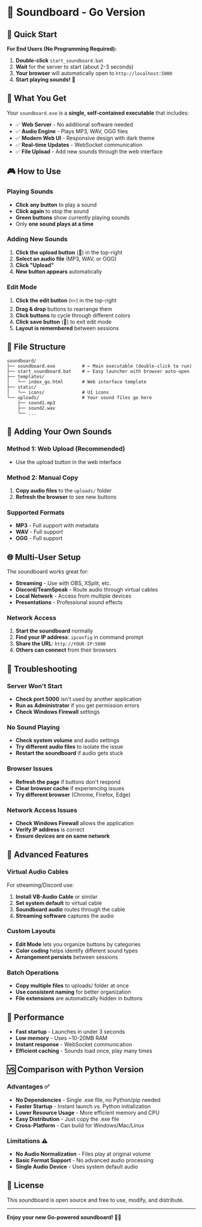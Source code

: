 # 🎵 Soundboard - Go Version

## 🚀 Quick Start

**For End Users (No Programming Required):**

1. **Double-click** `start_soundboard.bat`
2. **Wait** for the server to start (about 2-3 seconds)
3. **Your browser** will automatically open to `http://localhost:5000`
4. **Start playing sounds!** 🎉

## 📁 What You Get

Your `soundboard.exe` is a **single, self-contained executable** that includes:

- ✅ **Web Server** - No additional software needed
- ✅ **Audio Engine** - Plays MP3, WAV, OGG files
- ✅ **Modern Web UI** - Responsive design with dark theme
- ✅ **Real-time Updates** - WebSocket communication
- ✅ **File Upload** - Add new sounds through the web interface

## 🎮 How to Use

### Playing Sounds

- **Click any button** to play a sound
- **Click again** to stop the sound
- **Green buttons** show currently playing sounds
- Only **one sound plays at a time**

### Adding New Sounds

1. **Click the upload button** (📁) in the top-right
2. **Select an audio file** (MP3, WAV, or OGG)
3. **Click "Upload"**
4. **New button appears** automatically

### Edit Mode

1. **Click the edit button** (✏️) in the top-right
2. **Drag & drop** buttons to rearrange them
3. **Click buttons** to cycle through different colors
4. **Click save button** (💾) to exit edit mode
5. **Layout is remembered** between sessions

## 📂 File Structure

```
soundboard/
├── soundboard.exe          # ← Main executable (double-click to run)
├── start_soundboard.bat    # ← Easy launcher with browser auto-open
├── templates/
│   └── index_go.html       # Web interface template
├── static/
│   └── icons/              # UI icons
└── uploads/                # Your sound files go here
    ├── sound1.mp3
    ├── sound2.wav
    └── ...
```

## 🎵 Adding Your Own Sounds

### Method 1: Web Upload (Recommended)

- Use the upload button in the web interface

### Method 2: Manual Copy

1. **Copy audio files** to the `uploads/` folder
2. **Refresh the browser** to see new buttons

### Supported Formats

- **MP3** - Full support with metadata
- **WAV** - Full support
- **OGG** - Full support

## 🌐 Multi-User Setup

The soundboard works great for:

- **Streaming** - Use with OBS, XSplit, etc.
- **Discord/TeamSpeak** - Route audio through virtual cables
- **Local Network** - Access from multiple devices
- **Presentations** - Professional sound effects

### Network Access

1. **Start the soundboard** normally
2. **Find your IP address**: `ipconfig` in command prompt
3. **Share the URL**: `http://YOUR-IP:5000`
4. **Others can connect** from their browsers

## 🔧 Troubleshooting

### Server Won't Start

- **Check port 5000** isn't used by another application
- **Run as Administrator** if you get permission errors
- **Check Windows Firewall** settings

### No Sound Playing

- **Check system volume** and audio settings
- **Try different audio files** to isolate the issue
- **Restart the soundboard** if audio gets stuck

### Browser Issues

- **Refresh the page** if buttons don't respond
- **Clear browser cache** if experiencing issues
- **Try different browser** (Chrome, Firefox, Edge)

### Network Access Issues

- **Check Windows Firewall** allows the application
- **Verify IP address** is correct
- **Ensure devices are on same network**

## 🎯 Advanced Features

### Virtual Audio Cables

For streaming/Discord use:

1. **Install VB-Audio Cable** or similar
2. **Set system default** to virtual cable
3. **Soundboard audio** routes through the cable
4. **Streaming software** captures the audio

### Custom Layouts

- **Edit Mode** lets you organize buttons by categories
- **Color coding** helps identify different sound types
- **Arrangement persists** between sessions

### Batch Operations

- **Copy multiple files** to uploads/ folder at once
- **Use consistent naming** for better organization
- **File extensions** are automatically hidden in buttons

## 🚀 Performance

- **Fast startup** - Launches in under 3 seconds
- **Low memory** - Uses ~10-20MB RAM
- **Instant response** - WebSocket communication
- **Efficient caching** - Sounds load once, play many times

## 🆚 Comparison with Python Version

### Advantages ✅

- **No Dependencies** - Single .exe file, no Python/pip needed
- **Faster Startup** - Instant launch vs. Python initialization
- **Lower Resource Usage** - More efficient memory and CPU
- **Easy Distribution** - Just copy the .exe file
- **Cross-Platform** - Can build for Windows/Mac/Linux

### Limitations ⚠️

- **No Audio Normalization** - Files play at original volume
- **Basic Format Support** - No advanced audio processing
- **Single Audio Device** - Uses system default audio

## 📜 License

This soundboard is open source and free to use, modify, and distribute.

---

**Enjoy your new Go-powered soundboard! 🎵✨**
